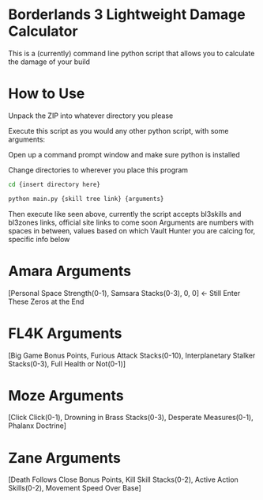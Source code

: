 # Borderlands 3 Lightweight Damage Calculator
This is a (currently) command line python script that allows you to calculate the damage of your build

# How to Use
Unpack the ZIP into whatever directory you please

Execute this script as you would any other python script, with some arguments:

Open up a command prompt window and make sure python is installed

Change directories to wherever you place this program
```bash
cd {insert directory here}
```

```bash
python main.py {skill tree link} {arguments}
```
Then execute like seen above, currently the script accepts bl3skills and bl3zones links, official site links to come soon
Arguments are numbers with spaces in between, values based on which Vault Hunter you are calcing for, specific info below

# Amara Arguments
[Personal Space Strength(0-1), Samsara Stacks(0-3), 0, 0] <- Still Enter These Zeros at the End

# FL4K Arguments
[Big Game Bonus Points, Furious Attack Stacks(0-10), Interplanetary Stalker Stacks(0-3), Full Health or Not(0-1)]

# Moze Arguments
[Click Click(0-1), Drowning in Brass Stacks(0-3), Desperate Measures(0-1), Phalanx Doctrine]

# Zane Arguments
[Death Follows Close Bonus Points, Kill Skill Stacks(0-2), Active Action Skills(0-2), Movement Speed Over Base]
